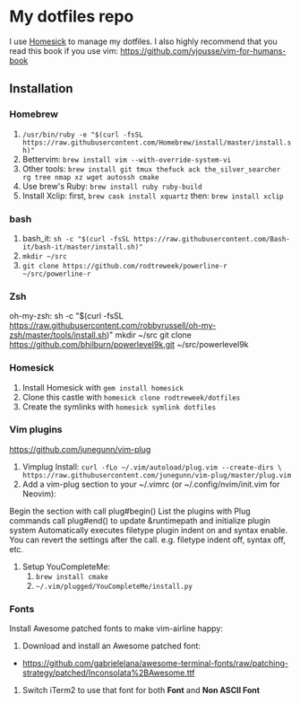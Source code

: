 # My dotfiles repo

I use [Homesick](https://github.com/technicalpickles/homesick) to manage my dotfiles.
I also highly recommend that you read this book if you use vim: https://github.com/vjousse/vim-for-humans-book

## Installation

### Homebrew

1. `/usr/bin/ruby -e "$(curl -fsSL https://raw.githubusercontent.com/Homebrew/install/master/install.sh)"`
1. Bettervim: `brew install vim --with-override-system-vi`
1. Other tools: `brew install git tmux thefuck ack the_silver_searcher rg tree nmap xz wget autossh cmake`
1. Use brew's Ruby: `brew install ruby ruby-build`
1. Install Xclip: first, `brew cask install xquartz` then: `brew install xclip`

### bash

1. bash_it: `sh -c "$(curl -fsSL https://raw.githubusercontent.com/Bash-it/bash-it/master/install.sh)"`
1. `mkdir ~/src`
1. `git clone https://github.com/rodtreweek/powerline-r ~/src/powerline-r`

### Zsh

oh-my-zsh: sh -c "$(curl -fsSL https://raw.githubusercontent.com/robbyrussell/oh-my-zsh/master/tools/install.sh)"
mkdir ~/src
git clone https://github.com/bhilburn/powerlevel9k.git ~/src/powerlevel9k


### Homesick

1. Install Homesick with `gem install homesick`
1. Clone this castle with `homesick clone rodtreweek/dotfiles`
1. Create the symlinks with `homesick symlink dotfiles`

### Vim plugins
https://github.com/junegunn/vim-plug

1. Vimplug Install: `curl -fLo ~/.vim/autoload/plug.vim --create-dirs \
    https://raw.githubusercontent.com/junegunn/vim-plug/master/plug.vim`
1. Add a vim-plug section to your ~/.vimrc (or ~/.config/nvim/init.vim for Neovim):

Begin the section with call plug#begin()
List the plugins with Plug commands
call plug#end() to update &runtimepath and initialize plugin system
Automatically executes filetype plugin indent on and syntax enable. You can revert the settings after the call. e.g. filetype indent off, syntax off, etc.
1. Setup YouCompleteMe:
    1. `brew install cmake`
    1. `~/.vim/plugged/YouCompleteMe/install.py`

### Fonts

Install Awesome patched fonts to make vim-airline happy:

1. Download and install an Awesome patched font:
  * <https://github.com/gabrielelana/awesome-terminal-fonts/raw/patching-strategy/patched/Inconsolata%2BAwesome.ttf>
1. Switch iTerm2 to use that font for both **Font** and **Non ASCII Font**

